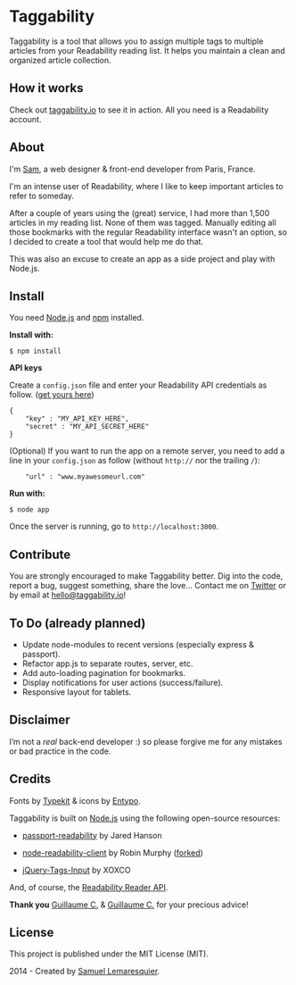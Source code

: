 Taggability
===========

Taggability is a tool that allows you to assign multiple tags to multiple
articles from your Readability reading list. It helps you maintain a clean and
organized article collection.



How it works
------------

Check out [taggability.io][1] to see it in action. All you need is a Readability account.



About
-----

I'm [Sam][13], a web designer & front-end developer from Paris, France.

I'm an intense user of Readability, where I like to keep important articles to refer to someday.

After a couple of years using the (great) service, I had more than 1,500 articles in my reading list. None of them was tagged. Manually editing all those bookmarks with the regular Readability interface wasn't an option, so I decided to create a tool that would help me do that.

This was also an excuse to create an app as a side project and play with Node.js.



Install
-------

You need [Node.js][11] and [npm][12] installed.

**Install with:**

~~~~~~~~~~~~~~~~~~~~~~~~~~~~~~~~~~~~~~~~~~~~~~~~~~~~~~~~~~~~~~~~~~~~~~~~~~~~~~~~
$ npm install
~~~~~~~~~~~~~~~~~~~~~~~~~~~~~~~~~~~~~~~~~~~~~~~~~~~~~~~~~~~~~~~~~~~~~~~~~~~~~~~~

**API keys**

Create a `config.json` file and enter your Readability API credentials as follow. ([get yours here][10])

~~~~~~~~~~~~~~~~~~~~~~~~~~~~~~~~~~~~~~~~~~~~~~~~~~~~~~~~~~~~~~~~~~~~~~~~~~~~~~~~
{
	"key" : "MY_API_KEY_HERE",
	"secret" : "MY_API_SECRET_HERE"
}
~~~~~~~~~~~~~~~~~~~~~~~~~~~~~~~~~~~~~~~~~~~~~~~~~~~~~~~~~~~~~~~~~~~~~~~~~~~~~~~~

(Optional) If you want to run the app on a remote server, you need to add a line in your `config.json` as follow (without `http://` nor the trailing `/`):

~~~~~~~~~~~~~~~~~~~~~~~~~~~~~~~~~~~~~~~~~~~~~~~~~~~~~~~~~~~~~~~~~~~~~~~~~~~~~~~~
	"url" : "www.myawesomeurl.com"
~~~~~~~~~~~~~~~~~~~~~~~~~~~~~~~~~~~~~~~~~~~~~~~~~~~~~~~~~~~~~~~~~~~~~~~~~~~~~~~~


**Run with:**

~~~~~~~~~~~~~~~~~~~~~~~~~~~~~~~~~~~~~~~~~~~~~~~~~~~~~~~~~~~~~~~~~~~~~~~~~~~~~~~~
$ node app
~~~~~~~~~~~~~~~~~~~~~~~~~~~~~~~~~~~~~~~~~~~~~~~~~~~~~~~~~~~~~~~~~~~~~~~~~~~~~~~~

Once the server is running, go to `http://localhost:3000`.



Contribute
----------

You are strongly encouraged to make Taggability better. Dig into the code, report a bug, suggest something, share the love... Contact me on [Twitter][13] or by email at hello@taggability.io!



To Do (already planned)
-----------------------

- Update node-modules to recent versions (especially express & passport).
- Refactor app.js to separate routes, server, etc.
- Add auto-loading pagination for bookmarks.
- Display notifications for user actions (success/failure).
- Responsive layout for tablets.



Disclaimer
----------

I’m not a *real* back-end developer :) so please forgive me for any mistakes or bad
practice in the code.


Credits
-------

Fonts by [Typekit][2] & icons by [Entypo][3].

Taggability is built on [Node.js][4] using the following open-source resources:

-   [passport-readability][5] by Jared Hanson

-   [node-readability-client][6] by Robin Murphy ([forked][7])

-   [jQuery-Tags-Input][8] by XOXCO

And, of course, the [Readability Reader API][9].

**Thank you** [Guillaume C.][14] & [Guillaume C.][15] for your precious advice!



License
--------

This project is published under the MIT License (MIT).

2014 - Created by [Samuel Lemaresquier][13].



[1]: <http://taggability.io>

[2]: <http://typekit.com/>

[3]: <http://entypo.com/>

[4]: <http://nodejs.org/>

[5]: <https://github.com/jaredhanson/passport-readability>

[6]: <https://github.com/robinjmurphy/node-readability-api>

[7]: <https://github.com/twekz/node-readability-api>

[8]: <https://github.com/xoxco/jQuery-Tags-Input>

[9]: <https://www.readability.com/developers/api>

[10]: <https://www.readability.com/settings/account>

[11]: <http://nodejs.org/>

[12]: <https://npmjs.org/>

[13]: <http://twitter.com/twekz>

[14]: <http://github.com/aout>

[15]: <http://github.com/gcasalis>